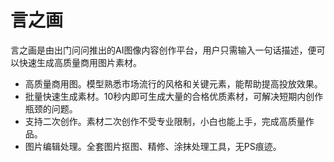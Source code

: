 # 言之画

言之画是由出门问问推出的AI图像内容创作平台，用户只需输入一句话描述，便可以快速生成高质量商用图片素材。
<ul>
 	<li>高质量商用图。模型熟悉市场流行的风格和关键元素，能帮助提高投放效果。</li>
 	<li>批量快速生成素材。10秒内即可生成大量的合格优质素材，可解决短期内创作瓶颈的问题。</li>
 	<li>支持二次创作。素材二次创作不受专业限制，小白也能上手，完成高质量作品。</li>
 	<li>图片编辑处理。全套图片抠图、精修、涂抹处理工具，无PS痕迹。</li>
</ul>